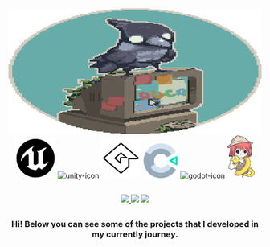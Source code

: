##
  <div align="center">
      <img alt="my_logo" width="580" height="250" src="gifs/banner-logo.gif"/>
  </div>

<div align= "center" style="display: inline_block">
    <img alt="unreal-icon" width="80" height="80" src="imgs/logos/unreal_5_logo.png"/>
    <img alt="unity-icon" width="80" height="80" src="https://files.rubixdev.de/logos/unity.svg"/>
    <img alt="gamemaker-icon" width="80" height="80" src="imgs/logos/gamemaker_logo.png"/>
    <img alt="construct-icon" width="70" height="70" src="imgs/logos/construct_logo.png"/>
    <img alt="godot-icon" width="80" heigtht="80" src="https://godotengine.org/assets/press/icon_color.svg"/>
    <img alt="renpy-icon" width="55" heigtht="55" src="imgs/logos/renpy_logo.png"/>
</div>

##
<div align= "center"> 
  <a href="https://sktheu.itch.io" target="_blank"><img src="https://img.shields.io/badge/Itch.io-FA5C5C?style=for-the-badge&logo=itchdotio&logoColor=white"</a>
  <a href="https://www.linkedin.com/in/matheus-santos-duca" target="_blank"><img src="https://img.shields.io/badge/-LinkedIn-%230077B5?style=for-the-badge&logo=linkedin&logoColor=white" target="_blank"></a>
<a href="mailto:theu.duka@gmail.com"> <img src="https://img.shields.io/badge/Gmail-D14836?style=for-the-badge&logo=gmail&logoColor=white"></a>
</div>

##
<div align = "center">
  <h3>Hi! Below you can see some of the projects that I developed in my currently journey.</h3>
</div>

